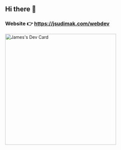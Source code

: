 ## Hi there 👋

### Website 👉️ <a href="https://jsudimak.com/webdev" target="__blank">https://jsudimak.com/webdev</a>

<a href="https://app.daily.dev/jazzmusic131"><img src="https://api.daily.dev/devcards/v2/Al2Ltye4KqJUv5N7SLL2E.png?type=default&r=dcs" width="356" alt="James's Dev Card"/></a>
